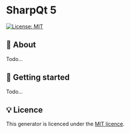 # SharpQt 5
[![License: MIT](https://img.shields.io/badge/License-MIT-green.svg)](LICENSE.md)

## 📖 About
Todo...

## 🚀 Getting started
Todo...

## 💡 Licence
This generator is licenced under the [MIT licence](LICENSE.md).

